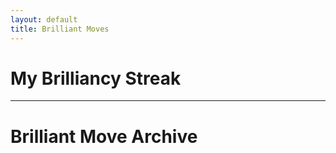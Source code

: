 ```yaml
---
layout: default
title: Brilliant Moves
---
```


# My Brilliancy Streak

---

# Brilliant Move Archive

